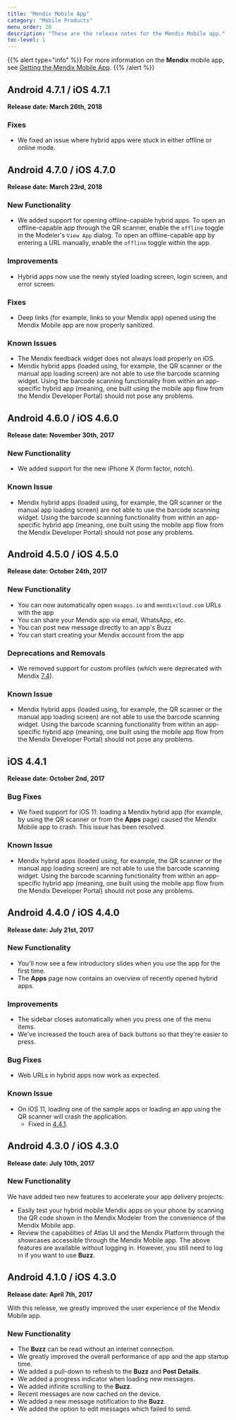 ```yaml
---
title: "Mendix Mobile App"
category: "Mobile Products"
menu_order: 20
description: "These are the release notes for the Mendix Mobile app."
toc-level: 1
---
```


{{% alert type="info" %}}
For more information on the **Mendix** mobile app, see [Getting the Mendix Mobile App](/refguide/getting-the-mendix-app).
{{% /alert %}}

## Android 4.7.1 / iOS 4.7.1

**Release date: March 26th, 2018**

### Fixes

* We fixed an issue where hybrid apps were stuck in either offline or online mode.

## Android 4.7.0 / iOS 4.7.0

**Release date: March 23rd, 2018**

### New Functionality

* We added support for opening offline-capable hybrid apps. To open an offline-capable app through the QR scanner, enable the `offline` toggle in the Modeler's `View App` dialog. To open an offline-capable app by entering a URL manually, enable the `offline` toggle within the app.

### Improvements

* Hybrid apps now use the newly styled loading screen, login screen, and error screen.

### Fixes

* Deep links (for example, links to your Mendix app) opened using the Mendix Mobile app are now properly sanitized.

### Known Issues

* The Mendix feedback widget does not always load properly on iOS.
* Mendix hybrid apps (loaded using, for example, the QR scanner or the manual app loading screen) are not able to use the barcode scanning widget. Using the barcode scanning functionality from within an app-specific hybrid app (meaning, one built using the mobile app flow from the Mendix Developer Portal) should not pose any problems.

## Android 4.6.0 / iOS 4.6.0

**Release date: November 30th, 2017**

### New Functionality

* We added support for the new iPhone X (form factor, notch).

### Known Issue

* Mendix hybrid apps (loaded using, for example, the QR scanner or the manual app loading screen) are not able to use the barcode scanning widget. Using the barcode scanning functionality from within an app-specific hybrid app (meaning, one built using the mobile app flow from the Mendix Developer Portal) should not pose any problems.

## Android 4.5.0 / iOS 4.5.0

**Release date: October 24th, 2017**

### New Functionality

* You can now automatically open `mxapps.io` and `mendixcloud.com` URLs with the app
* You can share your Mendix app via email, WhatsApp, etc.
* You can post new message directly to an app's Buzz
* You can start creating your Mendix account from the app

### Deprecations and Removals

* We removed support for custom profiles (which were deprecated with Mendix [7.4](../studio-pro/7.4)).

### Known Issue

* Mendix hybrid apps (loaded using, for example, the QR scanner or the manual app loading screen) are not able to use the barcode scanning widget. Using the barcode scanning functionality from within an app-specific hybrid app (meaning, one built using the mobile app flow from the Mendix Developer Portal) should not pose any problems.

## iOS 4.4.1 <a name="RN441"></a>

**Release date: October 2nd, 2017**

### Bug Fixes

* We fixed support for iOS 11: loading a Mendix hybrid app (for example, by using the QR scanner or from the **Apps** page) caused the Mendix Mobile app to crash. This issue has been resolved.

### Known Issue

* Mendix hybrid apps (loaded using, for example, the QR scanner or the manual app loading screen) are not able to use the barcode scanning widget. Using the barcode scanning functionality from within an app-specific hybrid app (meaning, one built using the mobile app flow from the Mendix Developer Portal) should not pose any problems.

## Android 4.4.0 / iOS 4.4.0

**Release date: July 21st, 2017**

### New Functionality

* You'll now see a few introductory slides when you use the app for the first time.
* The **Apps** page now contains an overview of recently opened hybrid apps.

### Improvements

* The sidebar closes automatically when you press one of the menu items.
* We've increased the touch area of back buttons so that they're easier to press.

### Bug Fixes

* Web URLs in hybrid apps now work as expected.

### Known Issue

* On iOS 11, loading one of the sample apps or loading an app using the QR scanner will crash the application. 
    * Fixed in [4.4.1](#RN441).

## Android 4.3.0 / iOS 4.3.0

**Release date: July 10th, 2017**

### New Functionality

We have added two new features to accelerate your app delivery projects:

* Easily test your hybrid mobile Mendix apps on your phone by scanning the QR code shown in the Mendix Modeler from the convenience of the Mendix Mobile app.
* Review the capabilities of Atlas UI and the Mendix Platform through the showcases accessible through the Mendix Mobile app. The above features are available without logging in. However, you still need to log in if you want to use **Buzz**.

## Android 4.1.0 / iOS 4.3.0

**Release date: April 7th, 2017**

With this release, we greatly improved the user experience of the Mendix Mobile app.

### New Functionality

* The **Buzz** can be read without an internet connection.
* We greatly improved the overall performance of app and the app startup time.
* We added a pull-down to refresh to the **Buzz** and **Post Details**.
* We added a progress indicator when loading new messages.
* We added infinite scrolling to the **Buzz**.
* Recent messages are now cached on the device.
* We added a new message notification to the **Buzz**.
* We added the option to edit messages which failed to send.
